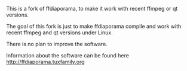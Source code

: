 This is a fork of ffdiaporama, to make it work with recent ffmpeg or qt versions.

The goal of this fork is just to make ffdiaporama compile and work with recent ffmpeg and qt versions under Linux.

There is no plan to improve the software.

Information about the software can be found here http://ffdiaporama.tuxfamily.org
